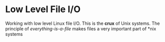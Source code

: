 # Low Level File I/O

Working with low level Linux file I/O. This is the **crux** of Unix systems.
The principle of *everything-is-a-file* makes files a very important part of *nix systems
